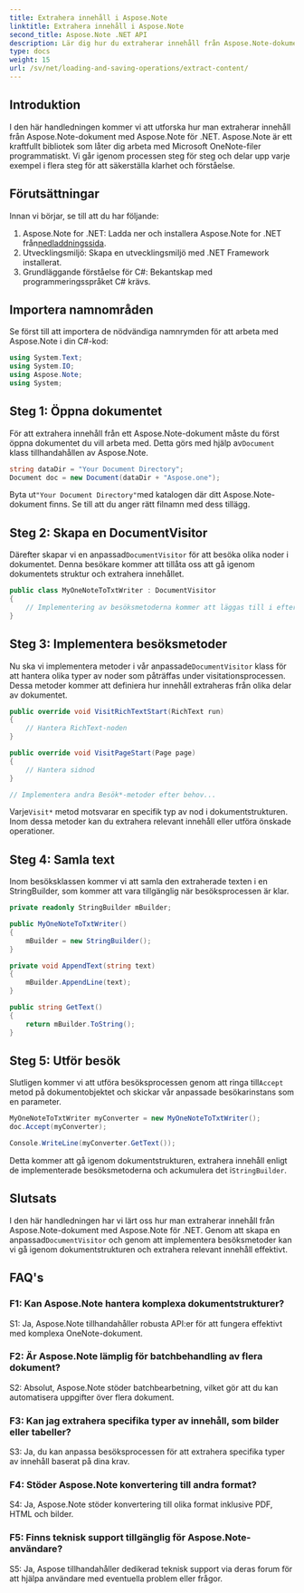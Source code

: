 ```yaml
---
title: Extrahera innehåll i Aspose.Note
linktitle: Extrahera innehåll i Aspose.Note
second_title: Aspose.Note .NET API
description: Lär dig hur du extraherar innehåll från Aspose.Note-dokument med Aspose.Note för .NET. Denna omfattande handledning guidar dig genom processen steg för steg.
type: docs
weight: 15
url: /sv/net/loading-and-saving-operations/extract-content/
---
```

## Introduktion

I den här handledningen kommer vi att utforska hur man extraherar innehåll från Aspose.Note-dokument med Aspose.Note för .NET. Aspose.Note är ett kraftfullt bibliotek som låter dig arbeta med Microsoft OneNote-filer programmatiskt. Vi går igenom processen steg för steg och delar upp varje exempel i flera steg för att säkerställa klarhet och förståelse.

## Förutsättningar

Innan vi börjar, se till att du har följande:

1.  Aspose.Note for .NET: Ladda ner och installera Aspose.Note for .NET från[nedladdningssida](https://releases.aspose.com/note/net/).
2. Utvecklingsmiljö: Skapa en utvecklingsmiljö med .NET Framework installerat.
3. Grundläggande förståelse för C#: Bekantskap med programmeringsspråket C# krävs.

## Importera namnområden

Se först till att importera de nödvändiga namnrymden för att arbeta med Aspose.Note i din C#-kod:

```csharp
using System.Text;
using System.IO;
using Aspose.Note;
using System;
```

## Steg 1: Öppna dokumentet

 För att extrahera innehåll från ett Aspose.Note-dokument måste du först öppna dokumentet du vill arbeta med. Detta görs med hjälp av`Document` klass tillhandahållen av Aspose.Note.

```csharp
string dataDir = "Your Document Directory";
Document doc = new Document(dataDir + "Aspose.one");
```

 Byta ut`"Your Document Directory"`med katalogen där ditt Aspose.Note-dokument finns. Se till att du anger rätt filnamn med dess tillägg.

## Steg 2: Skapa en DocumentVisitor

 Därefter skapar vi en anpassad`DocumentVisitor` för att besöka olika noder i dokumentet. Denna besökare kommer att tillåta oss att gå igenom dokumentets struktur och extrahera innehållet.

```csharp
public class MyOneNoteToTxtWriter : DocumentVisitor
{
    // Implementering av besöksmetoderna kommer att läggas till i efterföljande steg.
}
```

## Steg 3: Implementera besöksmetoder

 Nu ska vi implementera metoder i vår anpassade`DocumentVisitor` klass för att hantera olika typer av noder som påträffas under visitationsprocessen. Dessa metoder kommer att definiera hur innehåll extraheras från olika delar av dokumentet.

```csharp
public override void VisitRichTextStart(RichText run)
{
    // Hantera RichText-noden
}

public override void VisitPageStart(Page page)
{
    // Hantera sidnod
}

// Implementera andra Besök*-metoder efter behov...
```

 Varje`Visit*` metod motsvarar en specifik typ av nod i dokumentstrukturen. Inom dessa metoder kan du extrahera relevant innehåll eller utföra önskade operationer.

## Steg 4: Samla text

Inom besöksklassen kommer vi att samla den extraherade texten i en StringBuilder, som kommer att vara tillgänglig när besöksprocessen är klar.

```csharp
private readonly StringBuilder mBuilder;

public MyOneNoteToTxtWriter()
{
    mBuilder = new StringBuilder();
}

private void AppendText(string text)
{
    mBuilder.AppendLine(text);
}

public string GetText()
{
    return mBuilder.ToString();
}
```

## Steg 5: Utför besök

 Slutligen kommer vi att utföra besöksprocessen genom att ringa till`Accept` metod på dokumentobjektet och skickar vår anpassade besökarinstans som en parameter.

```csharp
MyOneNoteToTxtWriter myConverter = new MyOneNoteToTxtWriter();
doc.Accept(myConverter);

Console.WriteLine(myConverter.GetText());
```

 Detta kommer att gå igenom dokumentstrukturen, extrahera innehåll enligt de implementerade besöksmetoderna och ackumulera det i`StringBuilder`.

## Slutsats

 I den här handledningen har vi lärt oss hur man extraherar innehåll från Aspose.Note-dokument med Aspose.Note för .NET. Genom att skapa en anpassad`DocumentVisitor` och genom att implementera besöksmetoder kan vi gå igenom dokumentstrukturen och extrahera relevant innehåll effektivt.

## FAQ's

### F1: Kan Aspose.Note hantera komplexa dokumentstrukturer?

S1: Ja, Aspose.Note tillhandahåller robusta API:er för att fungera effektivt med komplexa OneNote-dokument.

### F2: Är Aspose.Note lämplig för batchbehandling av flera dokument?

S2: Absolut, Aspose.Note stöder batchbearbetning, vilket gör att du kan automatisera uppgifter över flera dokument.

### F3: Kan jag extrahera specifika typer av innehåll, som bilder eller tabeller?

S3: Ja, du kan anpassa besöksprocessen för att extrahera specifika typer av innehåll baserat på dina krav.

### F4: Stöder Aspose.Note konvertering till andra format?

S4: Ja, Aspose.Note stöder konvertering till olika format inklusive PDF, HTML och bilder.

### F5: Finns teknisk support tillgänglig för Aspose.Note-användare?

S5: Ja, Aspose tillhandahåller dedikerad teknisk support via deras forum för att hjälpa användare med eventuella problem eller frågor.